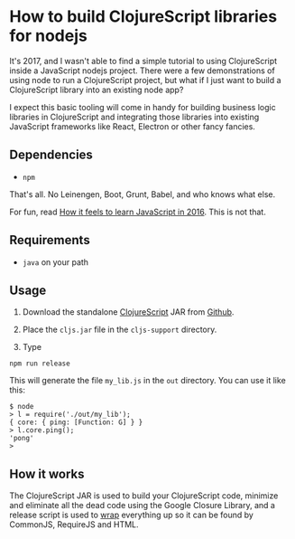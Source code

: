 # How to build ClojureScript libraries for nodejs

It's 2017, and I wasn't able to find a simple tutorial to using ClojureScript inside a JavaScript nodejs project. There were a few demonstrations of using node to run a ClojureScript project, but what if I just want to build a ClojureScript library into an existing node app?

I expect this basic tooling will come in handy for building business logic libraries in ClojureScript and integrating those libraries into existing JavaScript frameworks like React, Electron or other fancy fancies.

## Dependencies
- `npm`

That's all. No Leinengen, Boot, Grunt, Babel, and who knows what else.

For fun, read [How it feels to learn JavaScript in 2016](https://hackernoon.com/how-it-feels-to-learn-javascript-in-2016-d3a717dd577f). This is not that.

## Requirements
- `java` on your path

## Usage
1. Download the standalone [ClojureScript](https://clojurescript.org/) JAR from [Github](https://github.com/clojure/clojurescript/releases/latest).

2. Place the `cljs.jar` file in the `cljs-support` directory.

3. Type
```
npm run release
```

This will generate the file `my_lib.js` in the `out` directory. You can use it like this:

```
$ node
> l = require('./out/my_lib');
{ core: { ping: [Function: G] } }
> l.core.ping();
'pong'
>
```

## How it works
The ClojureScript JAR is used to build your ClojureScript code, minimize and eliminate all the dead code using the Google Closure Library, and a release script is used to [wrap](https://github.com/swannodette/mori/tree/master/support) everything up so it can be found by CommonJS, RequireJS and HTML.
